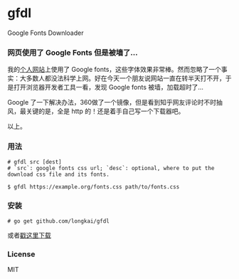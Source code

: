 # gfdl
Google Fonts Downloader

### 网页使用了 Google Fonts 但是被墙了...
我的[个人网站][1]上使用了 Google fonts，这些字体效果非常棒。然而忽略了一个事实：大多数人都没法科学上网。好在今天一个朋友说网站一直在转半天打不开，于是打开浏览器开发者工具一看，发现 Google fonts 被墙，加载超时了...

Google 了一下解决办法，360做了一个镜像，但是看到知乎网友评论时不时抽风，最关键的是，全是 http 的！还是着手自己写一个下载器吧。

以上。


### 用法
```shell
# gfdl src [dest]
# `src`: google fonts css url; `desc`: optional, where to put the download css file and its fonts.

$ gfdl https://example.org/fonts.css path/to/fonts.css
```

### 安装
```shell
# go get github.com/longkai/gfdl
```

或者[戳这里下载][2]

### License
MIT

[1]: https://xiaolongtongxue.com
[2]: http://dl.xiaolongtongxue.com/gfdl/
